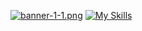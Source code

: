 [![banner-1-1.png](https://i.postimg.cc/rmpY08mT/banner-1-1.png)](https://postimg.cc/Ff2xwX3C)
[![My Skills](https://skillicons.dev/icons?i=js,html,css,sass,php,mysql,react,redux,vite,vscode,postman,discord,git,github,stackoverflow)](https://skillicons.dev)
